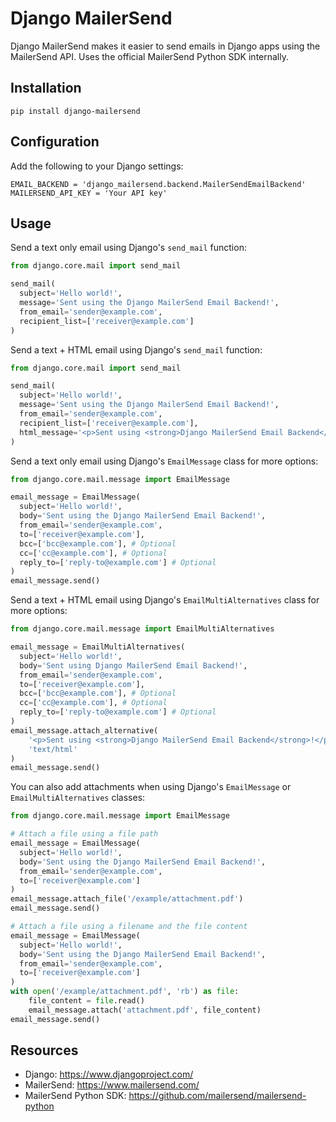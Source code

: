 # Django MailerSend

Django MailerSend makes it easier to send emails in Django apps using the
MailerSend API. Uses the official MailerSend Python SDK internally.

## Installation

```
pip install django-mailersend
```

## Configuration

Add the following to your Django settings:
```
EMAIL_BACKEND = 'django_mailersend.backend.MailerSendEmailBackend'
MAILERSEND_API_KEY = 'Your API key'
```

## Usage

Send a text only email using Django's `send_mail` function:
```python
from django.core.mail import send_mail

send_mail(
  subject='Hello world!',
  message='Sent using the Django MailerSend Email Backend!',
  from_email='sender@example.com',
  recipient_list=['receiver@example.com']
)
```

Send a text + HTML email using Django's `send_mail` function:
```python
from django.core.mail import send_mail

send_mail(
  subject='Hello world!',
  message='Sent using the Django MailerSend Email Backend!',
  from_email='sender@example.com',
  recipient_list=['receiver@example.com'],
  html_message='<p>Sent using <strong>Django MailerSend Email Backend</strong>!</p>'
)
```

Send a text only email using Django's `EmailMessage` class for more options:
```python
from django.core.mail.message import EmailMessage

email_message = EmailMessage(
  subject='Hello world!',
  body='Sent using the Django MailerSend Email Backend!',
  from_email='sender@example.com',
  to=['receiver@example.com'],
  bcc=['bcc@example.com'], # Optional
  cc=['cc@example.com'], # Optional
  reply_to=['reply-to@example.com'] # Optional
)
email_message.send()
```

Send a text + HTML email using Django's `EmailMultiAlternatives` class for more options:
```python
from django.core.mail.message import EmailMultiAlternatives

email_message = EmailMultiAlternatives(
  subject='Hello world!',
  body='Sent using Django MailerSend Email Backend!',
  from_email='sender@example.com',
  to=['receiver@example.com'],
  bcc=['bcc@example.com'], # Optional
  cc=['cc@example.com'], # Optional
  reply_to=['reply-to@example.com'] # Optional
)
email_message.attach_alternative(
    '<p>Sent using <strong>Django MailerSend Email Backend</strong>!</p>',
    'text/html'
)
email_message.send()
```

You can also add attachments when using Django's `EmailMessage` or `EmailMultiAlternatives` classes:
```python
from django.core.mail.message import EmailMessage

# Attach a file using a file path
email_message = EmailMessage(
  subject='Hello world!',
  body='Sent using the Django MailerSend Email Backend!',
  from_email='sender@example.com',
  to=['receiver@example.com']
)
email_message.attach_file('/example/attachment.pdf')
email_message.send()

# Attach a file using a filename and the file content
email_message = EmailMessage(
  subject='Hello world!',
  body='Sent using the Django MailerSend Email Backend!',
  from_email='sender@example.com',
  to=['receiver@example.com']
)
with open('/example/attachment.pdf', 'rb') as file:
    file_content = file.read()
    email_message.attach('attachment.pdf', file_content)
email_message.send()
```

## Resources

- Django: https://www.djangoproject.com/
- MailerSend: https://www.mailersend.com/
- MailerSend Python SDK: https://github.com/mailersend/mailersend-python
